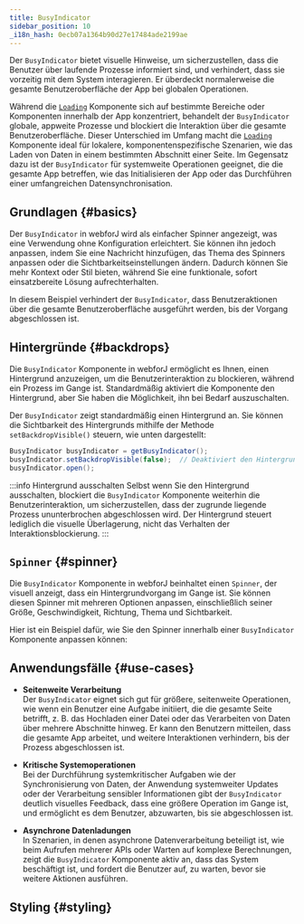 ```yaml
---
title: BusyIndicator
sidebar_position: 10
_i18n_hash: 0ecb07a1364b90d27e17484ade2199ae
---
```

<DocChip chip="shadow" />
<DocChip chip="name" label="dwc-loading" />
<DocChip chip='since' label='24.10' />
<JavadocLink type="foundation" location="com/webforj/BusyIndicator" top='true'/>

Der `BusyIndicator` bietet visuelle Hinweise, um sicherzustellen, dass die Benutzer über laufende Prozesse informiert sind, und verhindert, dass sie vorzeitig mit dem System interagieren. Er überdeckt normalerweise die gesamte Benutzeroberfläche der App bei globalen Operationen.

Während die [`Loading`](../components/loading) Komponente sich auf bestimmte Bereiche oder Komponenten innerhalb der App konzentriert, behandelt der `BusyIndicator` globale, appweite Prozesse und blockiert die Interaktion über die gesamte Benutzeroberfläche. Dieser Unterschied im Umfang macht die [`Loading`](../components/loading) Komponente ideal für lokalere, komponentenspezifische Szenarien, wie das Laden von Daten in einem bestimmten Abschnitt einer Seite. Im Gegensatz dazu ist der `BusyIndicator` für systemweite Operationen geeignet, die die gesamte App betreffen, wie das Initialisieren der App oder das Durchführen einer umfangreichen Datensynchronisation.

## Grundlagen {#basics}

Der `BusyIndicator` in webforJ wird als einfacher Spinner angezeigt, was eine Verwendung ohne Konfiguration erleichtert. Sie können ihn jedoch anpassen, indem Sie eine Nachricht hinzufügen, das Thema des Spinners anpassen oder die Sichtbarkeitseinstellungen ändern. Dadurch können Sie mehr Kontext oder Stil bieten, während Sie eine funktionale, sofort einsatzbereite Lösung aufrechterhalten.

In diesem Beispiel verhindert der `BusyIndicator`, dass Benutzeraktionen über die gesamte Benutzeroberfläche ausgeführt werden, bis der Vorgang abgeschlossen ist.

<ComponentDemo 
path='/webforj/busydemo?' 
javaE='https://raw.githubusercontent.com/webforj/webforj-documentation/refs/heads/main/src/main/java/com/webforj/samples/views/busyindicator/BusyDemoView.java'
height = '300px'
/>

## Hintergründe {#backdrops}

Die `BusyIndicator` Komponente in webforJ ermöglicht es Ihnen, einen Hintergrund anzuzeigen, um die Benutzerinteraktion zu blockieren, während ein Prozess im Gange ist. Standardmäßig aktiviert die Komponente den Hintergrund, aber Sie haben die Möglichkeit, ihn bei Bedarf auszuschalten.

Der `BusyIndicator` zeigt standardmäßig einen Hintergrund an. Sie können die Sichtbarkeit des Hintergrunds mithilfe der Methode `setBackdropVisible()` steuern, wie unten dargestellt:

```java
BusyIndicator busyIndicator = getBusyIndicator();
busyIndicator.setBackdropVisible(false);  // Deaktiviert den Hintergrund
busyIndicator.open();
```
:::info Hintergrund ausschalten
Selbst wenn Sie den Hintergrund ausschalten, blockiert die `BusyIndicator` Komponente weiterhin die Benutzerinteraktion, um sicherzustellen, dass der zugrunde liegende Prozess ununterbrochen abgeschlossen wird. Der Hintergrund steuert lediglich die visuelle Überlagerung, nicht das Verhalten der Interaktionsblockierung.
:::

## `Spinner` {#spinner}

Die `BusyIndicator` Komponente in webforJ beinhaltet einen `Spinner`, der visuell anzeigt, dass ein Hintergrundvorgang im Gange ist. Sie können diesen Spinner mit mehreren Optionen anpassen, einschließlich seiner Größe, Geschwindigkeit, Richtung, Thema und Sichtbarkeit.

Hier ist ein Beispiel dafür, wie Sie den Spinner innerhalb einer `BusyIndicator` Komponente anpassen können:

<ComponentDemo 
path='/webforj/busyspinnerdemo?' 
javaE='https://raw.githubusercontent.com/webforj/webforj-documentation/refs/heads/main/src/main/java/com/webforj/samples/views/busyindicator/BusySpinnerDemoView.java'
height = '200px'
/>

## Anwendungsfälle {#use-cases}
- **Seitenweite Verarbeitung**  
   Der `BusyIndicator` eignet sich gut für größere, seitenweite Operationen, wie wenn ein Benutzer eine Aufgabe initiiert, die die gesamte Seite betrifft, z. B. das Hochladen einer Datei oder das Verarbeiten von Daten über mehrere Abschnitte hinweg. Er kann den Benutzern mitteilen, dass die gesamte App arbeitet, und weitere Interaktionen verhindern, bis der Prozess abgeschlossen ist.

- **Kritische Systemoperationen**  
   Bei der Durchführung systemkritischer Aufgaben wie der Synchronisierung von Daten, der Anwendung systemweiter Updates oder der Verarbeitung sensibler Informationen gibt der `BusyIndicator` deutlich visuelles Feedback, dass eine größere Operation im Gange ist, und ermöglicht es dem Benutzer, abzuwarten, bis sie abgeschlossen ist.

- **Asynchrone Datenladungen**  
   In Szenarien, in denen asynchrone Datenverarbeitung beteiligt ist, wie beim Aufrufen mehrerer APIs oder Warten auf komplexe Berechnungen, zeigt die `BusyIndicator` Komponente aktiv an, dass das System beschäftigt ist, und fordert die Benutzer auf, zu warten, bevor sie weitere Aktionen ausführen.

## Styling {#styling}

<TableBuilder name="BusyIndicator" />
